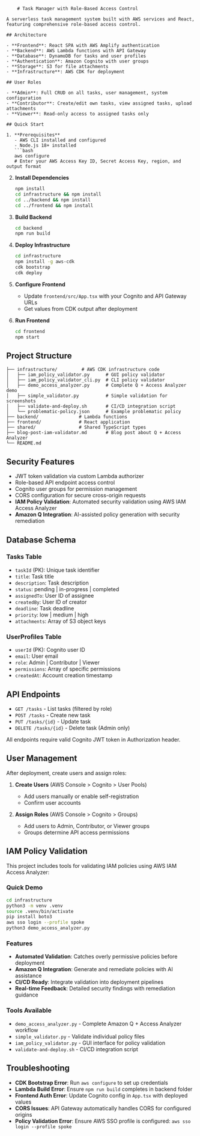 ```
    # Task Manager with Role-Based Access Control

A serverless task management system built with AWS services and React, featuring comprehensive role-based access control.

## Architecture

- **Frontend**: React SPA with AWS Amplify authentication
- **Backend**: AWS Lambda functions with API Gateway
- **Database**: DynamoDB for tasks and user profiles
- **Authentication**: Amazon Cognito with user groups
- **Storage**: S3 for file attachments
- **Infrastructure**: AWS CDK for deployment

## User Roles

- **Admin**: Full CRUD on all tasks, user management, system configuration
- **Contributor**: Create/edit own tasks, view assigned tasks, upload attachments
- **Viewer**: Read-only access to assigned tasks only

## Quick Start

1. **Prerequisites**
   - AWS CLI installed and configured
   - Node.js 18+ installed
   ```bash
   aws configure
   # Enter your AWS Access Key ID, Secret Access Key, region, and output format
   ```

2. **Install Dependencies**
   ```bash
   npm install
   cd infrastructure && npm install
   cd ../backend && npm install
   cd ../frontend && npm install
   ```

3. **Build Backend**
   ```bash
   cd backend
   npm run build
   ```

4. **Deploy Infrastructure**
   ```bash
   cd infrastructure
   npm install -g aws-cdk
   cdk bootstrap
   cdk deploy
   ```

5. **Configure Frontend**
   - Update `frontend/src/App.tsx` with your Cognito and API Gateway URLs
   - Get values from CDK output after deployment

6. **Run Frontend**
   ```bash
   cd frontend
   npm start
   ```

## Project Structure

```
├── infrastructure/         # AWS CDK infrastructure code
│   ├── iam_policy_validator.py      # GUI policy validator
│   ├── iam_policy_validator_cli.py  # CLI policy validator
│   ├── demo_access_analyzer.py      # Complete Q + Access Analyzer demo
│   ├── simple_validator.py          # Simple validation for screenshots
│   ├── validate-and-deploy.sh       # CI/CD integration script
│   └── problematic-policy.json      # Example problematic policy
├── backend/               # Lambda functions
├── frontend/              # React application
├── shared/                # Shared TypeScript types
├── blog-post-iam-validator.md       # Blog post about Q + Access Analyzer
└── README.md
```

## Security Features

- JWT token validation via custom Lambda authorizer
- Role-based API endpoint access control
- Cognito user groups for permission management
- CORS configuration for secure cross-origin requests
- **IAM Policy Validation**: Automated security validation using AWS IAM Access Analyzer
- **Amazon Q Integration**: AI-assisted policy generation with security remediation

## Database Schema

### Tasks Table
- `taskId` (PK): Unique task identifier
- `title`: Task title
- `description`: Task description
- `status`: pending | in-progress | completed
- `assignedTo`: User ID of assignee
- `createdBy`: User ID of creator
- `deadline`: Task deadline
- `priority`: low | medium | high
- `attachments`: Array of S3 object keys

### UserProfiles Table
- `userId` (PK): Cognito user ID
- `email`: User email
- `role`: Admin | Contributor | Viewer
- `permissions`: Array of specific permissions
- `createdAt`: Account creation timestamp

## API Endpoints

- `GET /tasks` - List tasks (filtered by role)
- `POST /tasks` - Create new task
- `PUT /tasks/{id}` - Update task
- `DELETE /tasks/{id}` - Delete task (Admin only)

All endpoints require valid Cognito JWT token in Authorization header.

## User Management

After deployment, create users and assign roles:

1. **Create Users** (AWS Console > Cognito > User Pools)
   - Add users manually or enable self-registration
   - Confirm user accounts

2. **Assign Roles** (AWS Console > Cognito > Groups)
   - Add users to Admin, Contributor, or Viewer groups
   - Groups determine API access permissions

## IAM Policy Validation

This project includes tools for validating IAM policies using AWS IAM Access Analyzer:

### Quick Demo
```bash
cd infrastructure
python3 -m venv .venv
source .venv/bin/activate
pip install boto3
aws sso login --profile spoke
python3 demo_access_analyzer.py
```

### Features
- **Automated Validation**: Catches overly permissive policies before deployment
- **Amazon Q Integration**: Generate and remediate policies with AI assistance
- **CI/CD Ready**: Integrate validation into deployment pipelines
- **Real-time Feedback**: Detailed security findings with remediation guidance

### Tools Available
- `demo_access_analyzer.py` - Complete Amazon Q + Access Analyzer workflow
- `simple_validator.py` - Validate individual policy files
- `iam_policy_validator.py` - GUI interface for policy validation
- `validate-and-deploy.sh` - CI/CD integration script

## Troubleshooting

- **CDK Bootstrap Error**: Run `aws configure` to set up credentials
- **Lambda Build Error**: Ensure `npm run build` completes in backend folder
- **Frontend Auth Error**: Update Cognito config in `App.tsx` with deployed values
- **CORS Issues**: API Gateway automatically handles CORS for configured origins
- **Policy Validation Error**: Ensure AWS SSO profile is configured: `aws sso login --profile spoke`
    ```